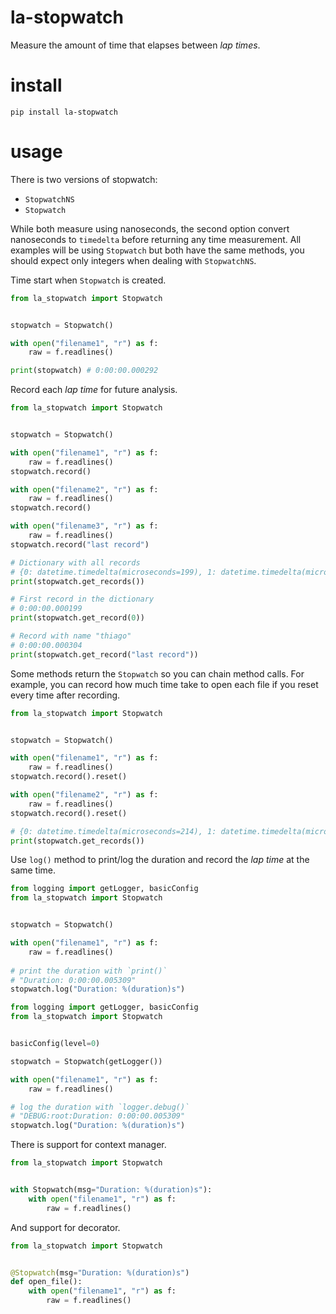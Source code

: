 # la-stopwatch
Measure the amount of time that elapses between *lap times*.  

# install
`pip install la-stopwatch`  

# usage
There is two versions of stopwatch:  
  - `StopwatchNS`
  - `Stopwatch`

While both measure using nanoseconds, the second option convert nanoseconds to `timedelta` before returning any time measurement. All examples will be using `Stopwatch` but both have the same methods, you should expect only integers when dealing with `StopwatchNS`.  

Time start when `Stopwatch` is created.  
```python
from la_stopwatch import Stopwatch


stopwatch = Stopwatch()

with open("filename1", "r") as f:
    raw = f.readlines()

print(stopwatch) # 0:00:00.000292
```

Record each *lap time* for future analysis.  
```python
from la_stopwatch import Stopwatch


stopwatch = Stopwatch()

with open("filename1", "r") as f:
    raw = f.readlines()
stopwatch.record()

with open("filename2", "r") as f:
    raw = f.readlines()
stopwatch.record()

with open("filename3", "r") as f:
    raw = f.readlines()
stopwatch.record("last record")

# Dictionary with all records
# {0: datetime.timedelta(microseconds=199), 1: datetime.timedelta(microseconds=260), 'last record': datetime.timedelta(microseconds=304)}
print(stopwatch.get_records())

# First record in the dictionary
# 0:00:00.000199
print(stopwatch.get_record(0))

# Record with name "thiago"
# 0:00:00.000304
print(stopwatch.get_record("last record"))
```

Some methods return the `Stopwatch` so you can chain method calls. For example, you can record how much time take to open each file if you reset every time after recording.  
```python
from la_stopwatch import Stopwatch


stopwatch = Stopwatch()

with open("filename1", "r") as f:
    raw = f.readlines()
stopwatch.record().reset()

with open("filename2", "r") as f:
    raw = f.readlines()
stopwatch.record().reset()

# {0: datetime.timedelta(microseconds=214), 1: datetime.timedelta(microseconds=48)}
print(stopwatch.get_records())
```

Use `log()` method to print/log the duration and record the *lap time* at the same time.  
```python
from logging import getLogger, basicConfig
from la_stopwatch import Stopwatch


stopwatch = Stopwatch()

with open("filename1", "r") as f:
    raw = f.readlines()
    
# print the duration with `print()`
# "Duration: 0:00:00.005309"
stopwatch.log("Duration: %(duration)s")
```

```python
from logging import getLogger, basicConfig
from la_stopwatch import Stopwatch


basicConfig(level=0)

stopwatch = Stopwatch(getLogger())

with open("filename1", "r") as f:
    raw = f.readlines()

# log the duration with `logger.debug()`
# "DEBUG:root:Duration: 0:00:00.005309"
stopwatch.log("Duration: %(duration)s")
```

There is support for context manager.  
```python
from la_stopwatch import Stopwatch


with Stopwatch(msg="Duration: %(duration)s"):
    with open("filename1", "r") as f:
        raw = f.readlines()
```

And support for decorator.  
```python
from la_stopwatch import Stopwatch


@Stopwatch(msg="Duration: %(duration)s")
def open_file():
    with open("filename1", "r") as f:
        raw = f.readlines()
```
